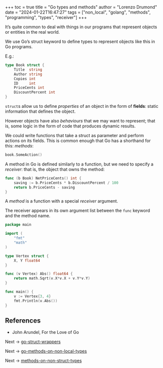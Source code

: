 +++
toc = true
title = "Go types and methods"
author = "Lorenzo Drumond"
date = "2024-01-22T16:47:27"
tags = ["non_local",  "golang",  "methods",  "programming",  "types",  "receiver"]
+++


It’s quite common to deal with things in our programs that represent objects or entities in the real world.

We use Go’s struct keyword to define types to represent objects like this in Go programs.

E.g.:
```go
type Book struct {
    Title  string
    Author string
    Copies int
    ID     int
    PriceCents int
    DiscountPercent int
}
```

`struct`s allow us to define _properties_ of an object in the form of __fields__: static information that defines the object.

However objects have also _behaviours_ that we may want to represent; that is, some logic in the form of code that produces dynamic results.

We could write functions that take a struct as parameter and perform actions on its fields. This is common enough that Go has a shorthand for this: _methods_:
```go
book.SomeAction()
```

A method in Go is defined similarly to a function, but we need to specify a _receiver_: that is, the object that owns the method:
```go
func (b Book) NetPriceCents() int {
    saving := b.PriceCents * b.DiscountPercent / 100
    return b.PriceCents - saving
}
```

A _method_ is a function with a special _receiver_ argument.

The receiver appears in its own argument list between the `func` keyword and the method name.

```go
package main

import (
	"fmt"
	"math"
)

type Vertex struct {
	X, Y float64
}

func (v Vertex) Abs() float64 {
	return math.Sqrt(v.X*v.X + v.Y*v.Y)
}

func main() {
	v := Vertex{3, 4}
	fmt.Println(v.Abs())
}
```

## References
- John Arundel, For the Love of Go

Next -> [go-struct-wrappers](/wiki/go-struct-wrappers/)

Next -> [go-methods-on-non-local-types](/wiki/go-methods-on-non-local-types/)

Next -> [methods-on-non-struct-types](/wiki/methods-on-non-struct-types/)
